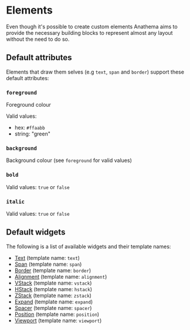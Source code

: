 # Elements

Even though it's possible to create custom elements Anathema aims to provide
the necessary building blocks to represent almost any layout without the need
to do so.

## Default attributes

Elements that draw them selves (e.g `text`, `span` and `border`) support these default
attributes:

### `foreground` 

Foreground colour

Valid values:
* hex: `#ffaabb`
* string: "green"

### `background` 

Background colour (see `foreground` for valid values)

### `bold`

Valid values:
`true` or `false`

### `italic`

Valid values:
`true` or `false`

## Default widgets

The following is a list of available widgets and their template names:

- [Text](./elements/text.md) (template name: `text`)
- [Span](./elements/span.md) (template name: `span`)
- [Border](./elements/border.md) (template name: `border`)
- [Alignment](./elements/alignment.md) (template name: `alignment`)
- [VStack](./elements/vstack.md) (template name: `vstack`)
- [HStack](./elements/hstack.md) (template name: `hstack`)
- [ZStack](./elements/zstack.md) (template name: `zstack`)
- [Expand](./elements/expand.md) (template name: `expand`)
- [Spacer](./elements/spacer.md) (template name: `spacer`)
- [Position](./elements/position.md) (template name: `position`)
- [Viewport](./elements/viewport.md) (template name: `viewport`)
